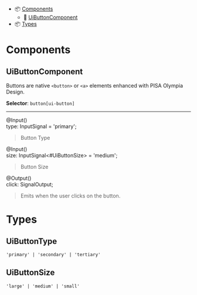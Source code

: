 - 📦 [Components](#components)
  - 📂 [UiButtonComponent](#UiButtonComponent)
- 📦 [Types](#types)

# Components

## UiButtonComponent

Buttons are native `<button>` or `<a>` elements enhanced with PISA Olympia Design.

**Selector**: `button[ui-button]`

---

@Input()\
type: InputSignal<UiButtonType> = 'primary';
> Button Type

@Input()\
size: InputSignal<#UiButtonSize> = 'medium';
> Button Size

@Output()\
click: SignalOutput<MouseEvent>;
> Emits when the user clicks on the button.

# Types

## UiButtonType

`'primary' | 'secondary' | 'tertiary'`

## UiButtonSize

`'large' | 'medium' | 'small'`
